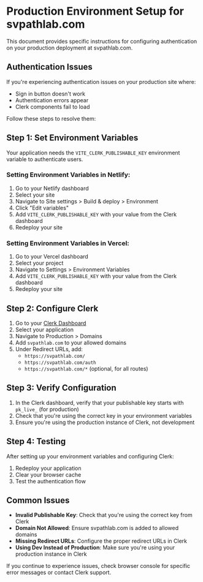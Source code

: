 
# Production Environment Setup for svpathlab.com

This document provides specific instructions for configuring authentication on your production deployment at svpathlab.com.

## Authentication Issues

If you're experiencing authentication issues on your production site where:
- Sign in button doesn't work
- Authentication errors appear
- Clerk components fail to load

Follow these steps to resolve them:

## Step 1: Set Environment Variables

Your application needs the `VITE_CLERK_PUBLISHABLE_KEY` environment variable to authenticate users.

### Setting Environment Variables in Netlify:

1. Go to your Netlify dashboard
2. Select your site
3. Navigate to Site settings > Build & deploy > Environment
4. Click "Edit variables"
5. Add `VITE_CLERK_PUBLISHABLE_KEY` with your value from the Clerk dashboard
6. Redeploy your site

### Setting Environment Variables in Vercel:

1. Go to your Vercel dashboard
2. Select your project
3. Navigate to Settings > Environment Variables
4. Add `VITE_CLERK_PUBLISHABLE_KEY` with your value from the Clerk dashboard
5. Redeploy your site

## Step 2: Configure Clerk

1. Go to your [Clerk Dashboard](https://dashboard.clerk.com/)
2. Select your application
3. Navigate to Production > Domains
4. Add `svpathlab.com` to your allowed domains
5. Under Redirect URLs, add:
   - `https://svpathlab.com/`
   - `https://svpathlab.com/auth`
   - `https://svpathlab.com/*` (optional, for all routes)

## Step 3: Verify Configuration

1. In the Clerk dashboard, verify that your publishable key starts with `pk_live_` (for production)
2. Check that you're using the correct key in your environment variables
3. Ensure you're using the production instance of Clerk, not development

## Step 4: Testing

After setting up your environment variables and configuring Clerk:

1. Redeploy your application
2. Clear your browser cache
3. Test the authentication flow

## Common Issues

- **Invalid Publishable Key**: Check that you're using the correct key from Clerk
- **Domain Not Allowed**: Ensure svpathlab.com is added to allowed domains
- **Missing Redirect URLs**: Configure the proper redirect URLs in Clerk
- **Using Dev Instead of Production**: Make sure you're using your production instance in Clerk

If you continue to experience issues, check browser console for specific error messages or contact Clerk support.
